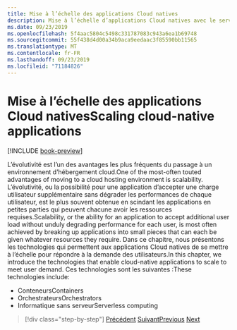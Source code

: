 ```yaml
---
title: Mise à l’échelle des applications Cloud natives
description: Mise à l’échelle d’applications Cloud natives avec le service Azure Kubernetes et Azure Functions pour répondre à la demande des utilisateurs de manière rentable.
ms.date: 09/23/2019
ms.openlocfilehash: 5f4aac5804c5498c331787083c943a6ea1b69748
ms.sourcegitcommit: 55f438d4d00a34b9aca9eedaac3f85590bb11565
ms.translationtype: MT
ms.contentlocale: fr-FR
ms.lasthandoff: 09/23/2019
ms.locfileid: "71184826"
---
```

# <a name="scaling-cloud-native-applications"></a><span data-ttu-id="00d3c-103">Mise à l’échelle des applications Cloud natives</span><span class="sxs-lookup"><span data-stu-id="00d3c-103">Scaling cloud-native applications</span></span>

[!INCLUDE [book-preview](../../../includes/book-preview.md)]

<span data-ttu-id="00d3c-104">L’évolutivité est l’un des avantages les plus fréquents du passage à un environnement d’hébergement cloud.</span><span class="sxs-lookup"><span data-stu-id="00d3c-104">One of the most-often touted advantages of moving to a cloud hosting environment is scalability.</span></span> <span data-ttu-id="00d3c-105">L’évolutivité, ou la possibilité pour une application d’accepter une charge utilisateur supplémentaire sans dégrader les performances de chaque utilisateur, est le plus souvent obtenue en scindant les applications en petites parties qui peuvent chacune avoir les ressources requises.</span><span class="sxs-lookup"><span data-stu-id="00d3c-105">Scalability, or the ability for an application to accept additional user load without unduly degrading performance for each user, is most often achieved by breaking up applications into small pieces that can each be given whatever resources they require.</span></span> <span data-ttu-id="00d3c-106">Dans ce chapitre, nous présentons les technologies qui permettent aux applications Cloud natives de se mettre à l’échelle pour répondre à la demande des utilisateurs.</span><span class="sxs-lookup"><span data-stu-id="00d3c-106">In this chapter, we introduce the technologies that enable cloud-native applications to scale to meet user demand.</span></span> <span data-ttu-id="00d3c-107">Ces technologies sont les suivantes :</span><span class="sxs-lookup"><span data-stu-id="00d3c-107">These technologies include:</span></span>

- <span data-ttu-id="00d3c-108">Conteneurs</span><span class="sxs-lookup"><span data-stu-id="00d3c-108">Containers</span></span>
- <span data-ttu-id="00d3c-109">Orchestrateurs</span><span class="sxs-lookup"><span data-stu-id="00d3c-109">Orchestrators</span></span>
- <span data-ttu-id="00d3c-110">Informatique sans serveur</span><span class="sxs-lookup"><span data-stu-id="00d3c-110">Serverless computing</span></span>

>[!div class="step-by-step"]
><span data-ttu-id="00d3c-111">[Précédent](centralized-configuration.md)
>[Suivant](leverage-containers-orchestrators.md)</span><span class="sxs-lookup"><span data-stu-id="00d3c-111">[Previous](centralized-configuration.md)
[Next](leverage-containers-orchestrators.md)</span></span>
